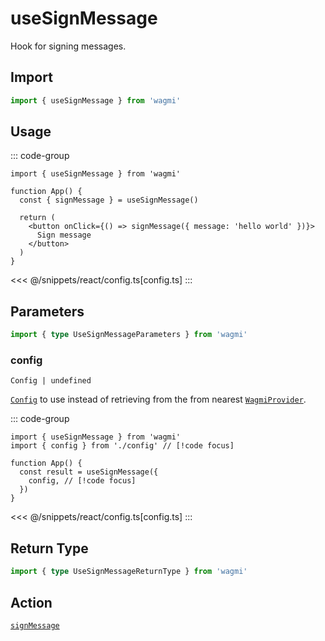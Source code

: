 <script setup>
const packageName = 'wagmi'
const actionName = 'signMessage'
const typeName = 'SignMessage'
const mutate = 'signMessage'
const TData = 'SignMessageData'
const TError = 'SignMessageError'
const TVariables = 'SignMessageVariables'
</script>

# useSignMessage

Hook for signing messages.

## Import

```ts
import { useSignMessage } from 'wagmi'
```

## Usage

::: code-group
```tsx [index.tsx]
import { useSignMessage } from 'wagmi'

function App() {
  const { signMessage } = useSignMessage()

  return (
    <button onClick={() => signMessage({ message: 'hello world' })}>
      Sign message
    </button>
  )
}
```
<<< @/snippets/react/config.ts[config.ts]
:::

## Parameters

```ts
import { type UseSignMessageParameters } from 'wagmi'
```

### config

`Config | undefined`

[`Config`](/react/api/createConfig#config) to use instead of retrieving from the from nearest [`WagmiProvider`](/react/WagmiProvider).

::: code-group
```tsx [index.tsx]
import { useSignMessage } from 'wagmi'
import { config } from './config' // [!code focus]

function App() {
  const result = useSignMessage({
    config, // [!code focus]
  })
}
```
<<< @/snippets/react/config.ts[config.ts]
:::

<!--@include: @shared/mutation-options.md-->

## Return Type

```ts
import { type UseSignMessageReturnType } from 'wagmi'
```

<!--@include: @shared/mutation-result.md-->

<!--@include: @shared/mutation-imports.md-->

## Action

[`signMessage`](/core/api/actions/signMessage)

